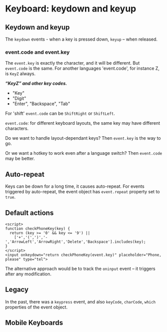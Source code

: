 # Keyboard: keydown and keyup

## Keydown and keyup

The `keydown` events - when a key is pressed down, `keyup` – when released.

### event.code and event.key

The `event.key` is exactly the character, and it will be different. But `event.code` is the same.
For another languages 'event.code', for instance Z, is `KeyZ` always.

***“KeyZ” and other key codes.***

- "Key<letter>"
- "Digit<number>"
- "Enter", "Backspace", "Tab"

For 'shift' `event.code` can be `ShiftRight` or `ShiftLeft`.

`event.code`: for different keyboard layouts, the same key may have different characters.

Do we want to handle layout-dependant keys? Then `event.key` is the way to go.

Or we want a hotkey to work even after a language switch? Then `event.code` may be better.

## Auto-repeat

Keys can be down for a long time, it causes auto-repeat. For events triggered by auto-repeat, the event object has `event.repeat` property set to `true`.

## Default actions

```
<script>
function checkPhoneKey(key) {
  return (key >= '0' && key <= '9') ||
    ['+','(',')','-','ArrowLeft','ArrowRight','Delete','Backspace'].includes(key);
}
</script>
<input onkeydown="return checkPhoneKey(event.key)" placeholder="Phone, please" type="tel">
```

The alternative approach would be to track the `oninput` event – it triggers after any modification.

## Legacy

In the past, there was a `keypress` event, and also `keyCode`, `charCode`, `which` properties of the event object.

## Mobile Keyboards



